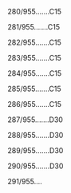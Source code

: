 280/955.......C15 


281/955.......C15 


282/955.......C15 


283/955.......C15 


284/955.......C15 


285/955.......C15 


286/955.......C15 


287/955.......D30 


288/955.......D30 


289/955.......D30 


290/955.......D30 


291/955.... 

